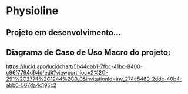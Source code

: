 # Physioline
## Projeto em desenvolvimento...

## Diagrama de Caso de Uso Macro do projeto:
<a>https://lucid.app/lucidchart/5b44dbb1-7fbc-41bc-8400-c96f7794d94d/edit?viewport_loc=2%2C-291%2C2774%2C1244%2C0_0&invitationId=inv_274e5469-2ddc-40b4-abb0-567da4c195c2</a>


